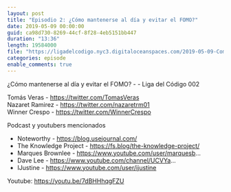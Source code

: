 ```yaml
---
layout: post
title: "Episodio 2: ¿Cómo mantenerse al día y evitar el FOMO?"
date: 2019-05-09 00:00:00
guid: ca98d730-8269-44cf-8f28-4eb5151bb447
duration: "13:36"
length: 19584000
file: "https://ligadelcodigo.nyc3.digitaloceanspaces.com/2019-05-09-Como-mantenerse-al-dia-y-evitar-el-FOMO.mp3"
categories: episode
enable_comments: true
---
```


¿Cómo mantenerse al día y evitar el FOMO? -  - Liga del Código 002

Tomás Veras - https://twitter.com/TomasVeras
<br/>Nazaret Ramirez - https://twitter.com/nazaretrm01
<br/>Winner Crespo - https://twitter.com/WinnerCrespo

Podcast y youtubers mencionados
- Noteworthy - https://blog.usejournal.com/
- The Knowledge Project - https://fs.blog/the-knowledge-project/
- Marques Brownlee - https://www.youtube.com/user/marquesb...
- Dave Lee - https://www.youtube.com/channel/UCVYa...
- IJustine - https://www.youtube.com/user/ijustine

Youtube: https://youtu.be/7dBHHhqgFZU

